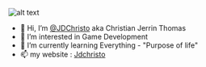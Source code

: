 ![alt text](https://github.com/JDChristo/JDChristo/2.jpg?raw=true)
- 👋 Hi, I’m [@JDChristo](https://jdchristo.github.io/portfolio/) aka Christian Jerrin Thomas
- 👀 I’m interested in Game Development
- 🌱 I’m currently learning Everything - "Purpose of life"
- 📫 my website : [Jdchristo](https://jdchristo.github.io/portfolio/)
